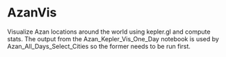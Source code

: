 # AzanVis
Visualize Azan locations around the world using kepler.gl and compute stats. The output from the 
Azan_Kepler_Vis_One_Day notebook is used by Azan_All_Days_Select_Cities so the former needs to be run first.
